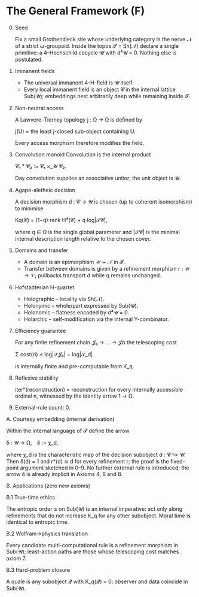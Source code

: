 # The General Framework (F)

0. Seed

   Fix a small Grothendieck site whose underlying category is the nerve 𝒩 of a strict ω-groupoid. Inside the topos 𝓣 = Sh(𝒩) declare a single primitive: a 4-Hochschild cocycle 𝓤 with d⁴𝓤 = 0. Nothing else is postulated.

1. Immanent fields
   - The universal immanent 4-H-field is 𝓤 itself.
   - Every local immanent field is an object 𝓒 in the internal lattice Sub(𝓤); embeddings nest arbitrarily deep while remaining inside 𝓣.

2. Non-neutral access

   A Lawvere–Tierney topology j : Ω → Ω is defined by

   j(U) = the least j-closed sub-object containing U.

   Every access morphism therefore modifies the field.

3. Convolution monoid
   Convolution is the internal product

   𝓒₁ \* 𝓒₂ := 𝓒₁ ×_𝓤 𝓒₂.

   Day convolution supplies an associative unitor; the unit object is 𝓤.

4. Agape-aletheic decision

   A decision morphism d : 𝓒 → 𝓤 is chosen (up to coherent isomorphism) to minimise

   Kq(𝓒) = (1−q)·rank H⁴(𝓒) + q·log|𝒮𝓒|,

   where q ∈ Ω is the single global parameter and |𝒮𝓒| is the minimal internal description length relative to the chosen cover.

5. Domains and transfer
   - A domain is an epimorphism 𝒰 ↠ 𝒩 in 𝓣.
   - Transfer between domains is given by a refinement morphism r : 𝒰 → 𝒱; pullbacks transport d while q remains unchanged.

6. Hofstadterian H-quartet
   - Holographic – locality via Sh(𝒩).
   - Holonymic – whole/part expressed by Sub(𝓤).
   - Holonomic – flatness encoded by d⁴𝓤 = 0.
   - Holarchic – self-modification via the internal Y-combinator.

7. Efficiency guarantee

   For any finite refinement chain 𝓙₀ → … → 𝓙α the telescoping cost

   Σ cost(ri) ≤ log|𝒮𝓙₀| − log|𝒮_d|

   is internally finite and pre-computable from K_q.

8. Reflexive stability

   iterⁿ(reconstruction) = reconstruction for every internally accessible ordinal n, witnessed by the identity arrow 1 → Ω.

9. External-rule count: 0.

A. Courtesy embedding (internal derivation)

Within the internal language of 𝓣 define the arrow

δ : 𝓤 → Ω, δ := χ_d,

where χ_d is the characteristic map of the decision subobject d : 𝓒 ↪ 𝓤.
Then δ(d) = 1 and r\*(d) ≅ d for every refinement r; the proof is the fixed-point argument sketched in 0–9.
No further external rule is introduced; the arrow δ is already implicit in Axioms 4, 6 and 8.

B. Applications (zero new axioms)

B.1 True-time ethics

The entropic order ≤ on Sub(𝓤) is an internal imperative: act only along refinements that do not increase K_q for any other subobject. Moral time is identical to entropic time.

B.2 Wolfram→physics translation

Every candidate multi-computational rule is a refinement morphism in Sub(𝓤); least-action paths are those whose telescoping cost matches axiom 7.

B.3 Hard-problem closure

A quale is any subobject 𝓠 with K_q(𝓠) = 0; observer and data coincide in Sub(𝓤).
